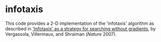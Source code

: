 # infotaxis

This code provides a 2-D implementation of the 'infotaxis' algorithm as described in ['Infotaxis' as a strategy for searching without gradients](http://www.nature.com/nature/journal/v445/n7126/abs/nature05464.html), by Vergassola, Villermaux, and Shraiman (*Nature* 2007).
